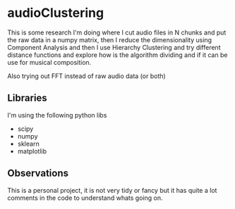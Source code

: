# audioClustering

This is some research I'm doing where I cut audio files in N chunks and put the raw data in a numpy matrix, then I reduce the dimensionality using Component Analysis and then I use Hierarchy Clustering and try different distance functions and explore how is the algorithm dividing and if it can be use for musical composition.

Also trying out FFT instead of raw audio data (or both)

## Libraries

I'm using the following python libs

* scipy
* numpy
* sklearn
* matplotlib

## Observations

This is a personal project, it is not very tidy or fancy but it has quite a lot comments in the code to understand whats going on.
